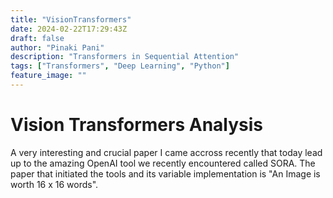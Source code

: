 ```yaml
---
title: "VisionTransformers"
date: 2024-02-22T17:29:43Z
draft: false
author: "Pinaki Pani"
description: "Transformers in Sequential Attention"
tags: ["Transformers", "Deep Learning", "Python"]
feature_image: ""
---
```


# Vision Transformers Analysis

A very interesting and crucial paper I came accross recently that today lead up to the amazing OpenAI tool we recently encountered called SORA. The paper that initiated the tools and its variable implementation is "An Image is worth 16 x 16 words". 
